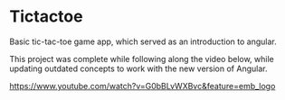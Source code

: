 # Tictactoe
Basic tic-tac-toe game app, which served as an introduction to angular.

This project was complete while following along the video below, while updating outdated concepts to work with the new version of Angular.

https://www.youtube.com/watch?v=G0bBLvWXBvc&feature=emb_logo